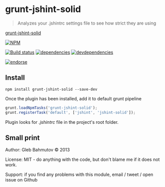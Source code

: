 # grunt-jshint-solid

> Analyzes your .jshintrc settings file to see how strict they are using

[grunt-jshint-solid](https://github.com/bahmutov/grunt-jshint-solid)

[![NPM][grunt-jshint-solid-icon]][grunt-jshint-solid-url]

[![Build status][grunt-jshint-solid-ci-image]][grunt-jshint-solid-ci-url]
[![dependencies][grunt-jshint-solid-dependencies-image]][grunt-jshint-solid-dependencies-url]
[![devdependencies][grunt-jshint-solid-devdependencies-image]][grunt-jshint-solid-devdependencies-url]

[![endorse][endorse-image]][endorse-url]

## Install

```shell
npm install grunt-jshint-solid --save-dev
```

Once the plugin has been installed, add it to default grunt pipeline

```js
grunt.loadNpmTasks('grunt-jshint-solid');
grunt.registerTask('default', ['jshint', 'jshint-solid']);
```

Plugin looks for *.jshintrc* file in the project's root folder.

## Small print

Author: Gleb Bahmutov &copy; 2013

License: MIT - do anything with the code, but don't blame me if it does not work.

Support: if you find any problems with this module, email / tweet / open issue on Github

[grunt-jshint-solid-icon]: https://nodei.co/npm/grunt-jshint-solid.png?downloads=true
[grunt-jshint-solid-url]: https://npmjs.org/package/grunt-jshint-solid
[grunt-jshint-solid-ci-image]: https://travis-ci.org/bahmutov/grunt-jshint-solid.png?branch=master
[grunt-jshint-solid-ci-url]: https://travis-ci.org/bahmutov/grunt-jshint-solid
[grunt-jshint-solid-dependencies-image]: https://david-dm.org/bahmutov/grunt-jshint-solid.png
[grunt-jshint-solid-dependencies-url]: https://david-dm.org/bahmutov/grunt-jshint-solid
[grunt-jshint-solid-devdependencies-image]: https://david-dm.org/bahmutov/grunt-jshint-solid/dev-status.png
[grunt-jshint-solid-devdependencies-url]: https://david-dm.org/bahmutov/grunt-jshint-solid#info=devDependencies
[endorse-image]: https://api.coderwall.com/bahmutov/endorsecount.png
[endorse-url]: https://coderwall.com/bahmutov
